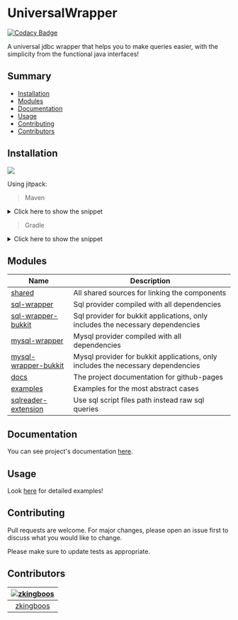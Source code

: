 # UniversalWrapper

[![Codacy Badge](https://app.codacy.com/project/badge/Grade/1abf5f28f9d44d1281619cd726cdd658)](https://www.codacy.com/manual/zkingboos/UniversalWrapper?utm_source=github.com&amp;utm_medium=referral&amp;utm_content=zkingboos/UniversalWrapper&amp;utm_campaign=Badge_Grade)

A universal jdbc wrapper that helps you to make queries easier, with the simplicity from the functional java interfaces!

## Summary

* [Installation](#installation)
* [Modules](#modules)
* [Documentation](#documentation)
* [Usage](#usage)
* [Contributing](#contributing)
* [Contributors](#contributors)

## Installation

[![](https://jitpack.io/v/zkingboos/UniversalWrapper.svg)](https://jitpack.io/#zkingboos/UniversalWrapper)

Using jitpack:

> Maven

<details>
<summary>Click here to show the snippet</summary>

```xml
<repositories>
    <repository>
        <id>jitpack.io</id>
        <url>https://jitpack.io</url>
    </repository>
</repositories>

<dependencies>
    <!--just for sql wrapper (only compile sql not mysql, as in the previous version) (heavy)-->
    <dependency>
        <groupId>com.github.zkingboos.universalwrapper</groupId>
        <artifactId>sql-wrapper</artifactId>
        <version>VERSION</version>
    </dependency>

    <!--just for sql wrapper (only compile sql not mysql, as in the previous version) (light)-->
    <dependency>
        <groupId>com.github.zkingboos.universalwrapper</groupId>
        <artifactId>sql-wrapper-bukkit</artifactId>
        <version>VERSION</version>
    </dependency>
    
    <!--just mysql wrapper (heavy)-->
    <dependency>
        <groupId>com.github.zkingboos.universalwrapper</groupId>
        <artifactId>mysql-wrapper</artifactId>
        <version>VERSION</version>
    </dependency>

    <!--just mysql wrapper (light)-->
    <dependency>
        <groupId>com.github.zkingboos.universalwrapper</groupId>
        <artifactId>mysql-wrapper-bukkit</artifactId>
        <version>VERSION</version>
    </dependency>
</dependencies>
```
</details>

> Gradle

<details>
<summary>Click here to show the snippet</summary>

```gradle
repositories {
    maven { url = 'https://jitpack.io' }
}

dependencies {
    // Just sql-wrapper (Heavy)
    implementation 'com.github.zkingboos.universalwrapper:sql-wrapper:VERSION'

    // Just sql-wrapper (Light)
    implementation 'com.github.zkingboos.universalwrapper:sql-wrapper-bukkit:VERSION'
    
    // Just mysql-wrapper (Heavy)
    implementation 'com.github.zkingboos.universalwrapper:mysql-wrapper:VERSION'
    
    // Just mysql-wrapper (Light)
    implementation 'com.github.zkingboos.universalwrapper:mysql-wrapper-bukkit:VERSION'
}
```
</details>

<!--From https://github.com/LorenzooG/jplank/-->

## Modules

| Name                                             | Description                                                                	|
| ------------------------------------------------ | -------------------------------------------------------------------------- 	|
| [shared](shared)                                 | All shared sources for linking the components                              	|
| [sql-wrapper](sql-wrapper)                       | Sql provider compiled with all dependencies                        		|
| [sql-wrapper-bukkit](sql-wrapper-bukkit)         | Sql provider for bukkit applications, only includes the necessary dependencies    	|
| [mysql-wrapper](mysql-wrapper)                   | Mysql provider compiled with all dependencies                    			| 
| [mysql-wrapper-bukkit](mysql-wrapper-bukkit)     | Mysql provider for bukkit applications, only includes the necessary dependencies   |
| [docs](docs)                                     | The project documentation for github-pages                        			|
| [examples](examples)                             | Examples for the most abstract cases                        			|
| [sqlreader-extension](sqlreader-extension)	   | Use sql script files path instead raw sql queries					|

## Documentation

You can see project's documentation [here](https://zkingboos.github.io/UniversalWrapper).

## Usage

Look [here](examples) for detailed examples!

## Contributing

Pull requests are welcome. For major changes, please open an issue first to discuss what you would like to change.

Please make sure to update tests as appropriate.

## Contributors

[<img alt="zkingboos" src="https://avatars3.githubusercontent.com/u/42500187?v=4&s=117&width=117">](https://github.com/zkingboos) |
:---:|
[zkingboos](https://github.com/zkingboos)|
